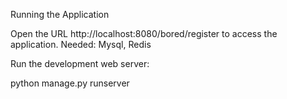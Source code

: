 Running the Application

Open the URL http://localhost:8080/bored/register to access the application.
Needed: Mysql, Redis

Run the development web server:

python manage.py runserver

